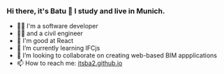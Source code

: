 ### Hi there, it's Batu 👋 I study and live in Munich.

- 👨‍💻 I'm a software developer
- 👷‍♂️ and a civil engineer
- 💪 I'm good at React
- 🌱 I’m currently learning IFCjs
- 👯 I’m looking to collaborate on creating web-based BIM appplications
- 📫 How to reach me: [itsba2.github.io](https://itsba2.github.io/)
